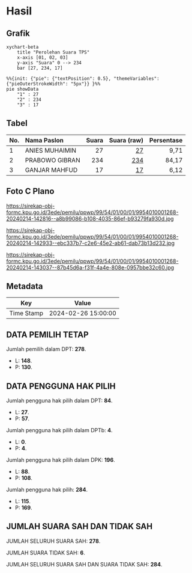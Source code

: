 # Hasil

## Grafik

```mermaid
xychart-beta
    title "Perolehan Suara TPS"
    x-axis [01, 02, 03]
    y-axis "Suara" 0 --> 234
    bar [27, 234, 17]
```

```mermaid
%%{init: {"pie": {"textPosition": 0.5}, "themeVariables": {"pieOuterStrokeWidth": "5px"}} }%%
pie showData
    "1" : 27
    "2" : 234
    "3" : 17
```

## Tabel

| No. | Nama Paslon    | Suara | Suara (raw) | Persentase |
|:--- |:-------------- | -----:| -----------:| ----------:|
| 1   | ANIES MUHAIMIN | 27    | [27][p-1]   | 9,71       |
| 2   | PRABOWO GIBRAN | 234   | [234][p-2]  | 84,17      |
| 3   | GANJAR MAHFUD  | 17    | [17][p-3]   | 6,12       |


[p-1]: https://github.com/gigit-pemilu/pemilu-2024-99-luar-negeri/blob/main/pilpres/hitung-suara/sub/99-luar-negeri/sub/54-johor-bahru-malaysia/sub/01-johor-bahru-malaysia/sub/0001-johor-bahru-malaysia/sub/268-ksk-258/sub/paslon-1.txt
[p-2]: https://github.com/gigit-pemilu/pemilu-2024-99-luar-negeri/blob/main/pilpres/hitung-suara/sub/99-luar-negeri/sub/54-johor-bahru-malaysia/sub/01-johor-bahru-malaysia/sub/0001-johor-bahru-malaysia/sub/268-ksk-258/sub/paslon-2.txt
[p-3]: https://github.com/gigit-pemilu/pemilu-2024-99-luar-negeri/blob/main/pilpres/hitung-suara/sub/99-luar-negeri/sub/54-johor-bahru-malaysia/sub/01-johor-bahru-malaysia/sub/0001-johor-bahru-malaysia/sub/268-ksk-258/sub/paslon-3.txt

## Foto C Plano

https://sirekap-obj-formc.kpu.go.id/3ede/pemilu/ppwp/99/54/01/00/01/9954010001268-20240214-142816--a8b99086-b108-4035-86ef-b93279fa930d.jpg

https://sirekap-obj-formc.kpu.go.id/3ede/pemilu/ppwp/99/54/01/00/01/9954010001268-20240214-142933--ebc337b7-c2e6-45e2-ab61-dab73b13d232.jpg

https://sirekap-obj-formc.kpu.go.id/3ede/pemilu/ppwp/99/54/01/00/01/9954010001268-20240214-143037--87b45d6a-f31f-4a4e-808e-0957bbe32c60.jpg


## Metadata

| Key        | Value               |
| ---------- | ------------------- |
| Time Stamp | 2024-02-26 15:00:00 |


## DATA PEMILIH TETAP

Jumlah pemilih dalam DPT: **278**.
 * L: **148**.
 * P: **130**.

## DATA PENGGUNA HAK PILIH

Jumlah pengguna hak pilih dalam DPT: **84**.
 * L: **27**.
 * P: **57**.

Jumlah pengguna hak pilih dalam DPTb: **4**.
 * L: **0**.
 * P: **4**.

Jumlah pengguna hak pilih dalam DPK: **196**.
 * L: **88**.
 * P: **108**.

Jumlah pengguna hak pilih: **284**.
 * L: **115**.
 * P: **169**.

## JUMLAH SUARA SAH DAN TIDAK SAH

JUMLAH SELURUH SUARA SAH: **278**.

JUMLAH SUARA TIDAK SAH: **6**.

JUMLAH SELURUH SUARA SAH DAN SUARA TIDAK SAH: **284**.


